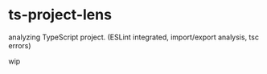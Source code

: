 # ts-project-lens
analyzing TypeScript project. (ESLint integrated, import/export analysis, tsc errors)

wip